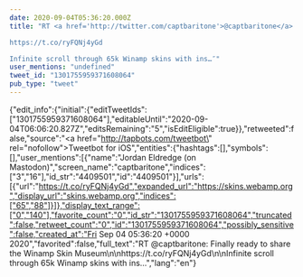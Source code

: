 ```yaml
---
date: 2020-09-04T05:36:20.000Z
title: "RT <a href='http://twitter.com/captbaritone'>@captbaritone</a>: Finally ready to share the Winamp Skin Museum

https://t.co/ryFQNj4yGd

Infinite scroll through 65k Winamp skins with ins…″"
user_mentions: "undefined"
tweet_id: "1301755959371608064"
pub_type: "tweet"
---
```

{"edit_info":{"initial":{"editTweetIds":["1301755959371608064"],"editableUntil":"2020-09-04T06:06:20.827Z","editsRemaining":"5","isEditEligible":true}},"retweeted":false,"source":"<a href=\"http://tapbots.com/tweetbot\" rel=\"nofollow\">Tweetbot for iΟS</a>","entities":{"hashtags":[],"symbols":[],"user_mentions":[{"name":"Jordan Eldredge (on Mastodon)","screen_name":"captbaritone","indices":["3","16"],"id_str":"4409501","id":"4409501"}],"urls":[{"url":"https://t.co/ryFQNj4yGd","expanded_url":"https://skins.webamp.org","display_url":"skins.webamp.org","indices":["65","88"]}]},"display_text_range":["0","140"],"favorite_count":"0","id_str":"1301755959371608064","truncated":false,"retweet_count":"0","id":"1301755959371608064","possibly_sensitive":false,"created_at":"Fri Sep 04 05:36:20 +0000 2020","favorited":false,"full_text":"RT @captbaritone: Finally ready to share the Winamp Skin Museum\n\nhttps://t.co/ryFQNj4yGd\n\nInfinite scroll through 65k Winamp skins with ins…","lang":"en"}
